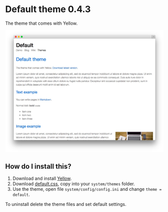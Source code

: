 Default theme 0.4.3
===================
The theme that comes with Yellow.

![Screenshot](default-theme.jpg?raw=true)

How do I install this?
----------------------
1. Download and install [Yellow](https://github.com/markseu/yellowcms/).  
2. Download [default.css](default.css?raw=true), copy into your `system/themes` folder.  
3. Use the theme, open file `system/config/config.ini` and change `theme = default`.  

To uninstall delete the theme files and set default settings.